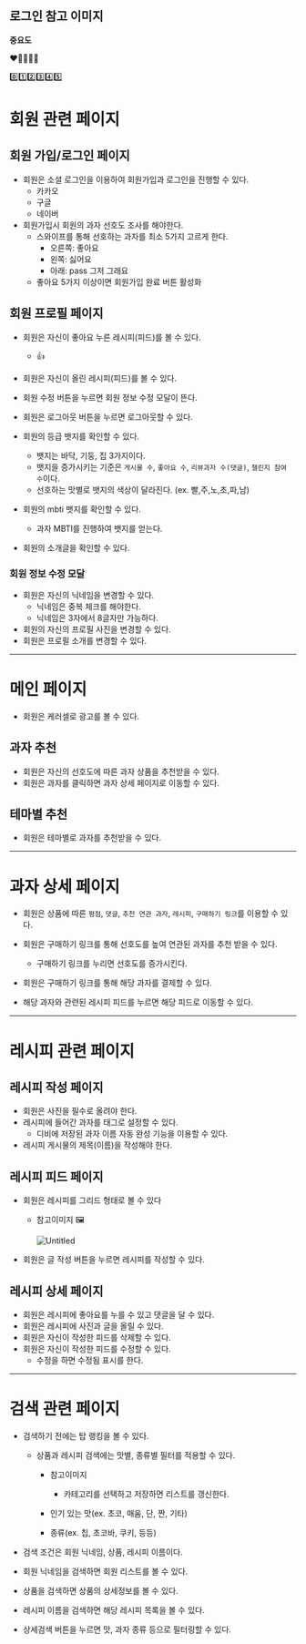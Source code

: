 ## 로그인 참고 이미지

**중요도**

❤️🧡💛💜🖤 

0️⃣1️⃣2️⃣3️⃣4️⃣5️⃣

# 회원 관련 페이지

## 회원 가입/로그인 페이지

- 회원은 소셜 로그인을 이용하여 회원가입과 로그인을 진행할 수 있다.
  - 카카오
  - 구글
  - 네이버
- 회원가입시 회원의 과자 선호도 조사를 해야한다.
  - 스와이프를 통해 선호하는 과자를 최소 5가지 고르게 한다.
    - 오른쪽: 좋아요
    - 왼쪽: 싫어요
    - 아래: pass 그저 그래요
  - 좋아요 5가지 이상이면 회원가입 완료 버튼 활성화

## 회원 프로필 페이지

- 회원은 자신이 좋아요 누른 레시피(피드)를 볼 수 있다.
  
  - 👍

- 회원은 자신이 올린 레시피(피드)를 볼 수 있다.

- 회원 수정 버튼을 누르면 회원 정보 수정 모달이 뜬다.

- 회원은 로그아웃 버튼을 누르면 로그아웃할 수 있다.

- 회원의 등급 뱃지를 확인할 수 있다.
  
  - 뱃지는 바닥, 기둥, 집 3가지이다.
  - 뱃지을 증가시키는 기준은 `게시물 수`, `좋아요 수`, `리뷰과자 수(댓글)`, `챌린지 참여 수`이다.
  - 선호하는 맛별로 뱃지의 색상이 달라진다. (ex. 빨,주,노,초,파,남)

- 회원의 mbti 뱃지를 확인할 수 있다.
  
  - 과자 MBTI를 진행하여 뱃지를 얻는다.

- 회원의 소개글을 확인할 수 있다.

### 회원 정보 수정 모달

- 회원은 자신의 닉네임을 변경할 수 있다.
  - 닉네임은 중복 체크를 해야한다.
  - 닉네임은 3자에서 8글자만 가능하다.
- 회원의 자신의 프로필 사진을 변경할 수 있다.
- 회원은 프로필 소개를 변경할 수 있다.

---

# 메인 페이지

- 회원은 케러셀로 광고를 볼 수 있다.

## 과자 추천

- 회원은 자신의 선호도에 따른 과자 상품을 추천받을 수 있다.
- 회원은 과자를 클릭하면 과자 상세 페이지로 이동할 수 있다.

## 테마별 추천

- 회원은 테마별로 과자를 추천받을 수 있다.

---

# 과자 상세 페이지

- 회원은 상품에 따른 `평점`, `댓글`, `추천 연관 과자`, `레시피`, `구매하기 링크`를 이용할 수 있다.

- 회원은 구매하기 링크를 통해 선호도를 높여 연관된 과자를 추천 받을 수 있다.
  
  - 구매하기 링크를 누리면 선호도를 증가시킨다.

- 회원은 구매하기 링크를 통해 해당 과자를 결제할 수 있다.

- 해당 과자와 관련된 레시피 피드를 누르면 해당 피드로 이동할 수 있다.

---

# 레시피 관련 페이지

## 레시피 작성 페이지

- 회원은 사진을 필수로 올려야 한다.
- 레시피에 들어간 과자를 태그로 설정할 수 있다.
  - 디비에 저장된 과자 이름 자동 완성 기능을 이용할 수 있다.
- 레시피 게시물의 제목(이름)을 작성해야 한다.

## 레시피 피드 페이지

- 회원은 레시피를 그리드 형태로 볼 수 있다
  
  - 참고이미지 🖼️
    
    ![Untitled](https://s3-us-west-2.amazonaws.com/secure.notion-static.com/d8e92192-9430-4060-a655-e705e6d78bf2/Untitled.png)

- 회원은 글 작성 버튼을 누르면 레시피를 작성할 수 있다.

## 레시피 상세 페이지

- 회원은 레시피에 좋아요를 누를 수 있고 댓글을 달 수 있다.
- 회원은 레시피에 사진과 글을 올릴 수 있다.
- 회원은 자신이 작성한 피드를 삭제할 수 있다.
- 회원은 자신이 작성한 피드를 수정할 수 있다.
  - 수정을 하면 수정됨 표시를 한다.

---
# 검색 관련 페이지

- 검색하기 전에는 탑 랭킹을 볼 수 있다.

        
    - 상품과 레시피 검색에는 맛별, 종류별 필터를 적용할 수 있다.
        - 참고이미지
            - 카테고리를 선택하고 저장하면 리스트를 갱신한다.

            
        - 인기 있는 맛(ex. 초코, 매움, 단, 짠, 기타)
        - 종류(ex. 칩, 초코바, 쿠키, 등등)
- 검색 조건은 회원 닉네임, 상품, 레시피 이름이다.
- 회원 닉네임을 검색하면 회원 리스트를 볼 수 있다.
- 상품을 검색하면 상품의 상세정보를 볼 수 있다.
- 레시피 이름을 검색하면 해당 레시피 목록을 볼 수 있다.
- 상세검색 버튼을 누르면 맛, 과자 종류 등으로 필터링할 수 있다.
